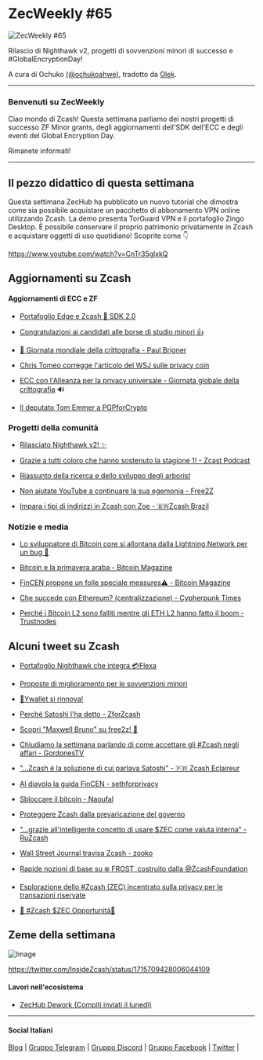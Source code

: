 # ZecWeekly #65

![ZecWeekly #65](https://substackcdn.com/image/fetch/f_auto,q_auto:good,fl_progressive:steep/https%3A%2F%2Fsubstack-post-media.s3.amazonaws.com%2Fpublic%2Fimages%2F5af7d9ba-9c02-4ccb-9c04-158720a728df_1280x720.gif)

Rilascio di Nighthawk v2, progetti di sovvenzioni minori di successo e #GlobalEncryptionDay!

A cura di Ochuko [(@ochukoahwe)](https://twitter.com/OchukoAwhe), tradotto da [Olek](https://twitter.com/an_Olek).

---

### Benvenuti su ZecWeekly

Ciao mondo di Zcash! Questa settimana parliamo dei nostri progetti di successo ZF Minor grants, degli aggiornamenti dell'SDK dell'ECC e degli eventi del Global Encryption Day.

Rimanete informati!

---

## Il pezzo didattico di questa settimana

Questa settimana ZecHub ha pubblicato un nuovo tutorial che dimostra come sia possibile acquistare un pacchetto di abbonamento VPN online utilizzando Zcash. La demo presenta TorGuard VPN e il portafoglio Zingo Desktop. È possibile conservare il proprio patrimonio privatamente in Zcash e acquistare oggetti di uso quotidiano! Scoprite come 👇

https://www.youtube.com/watch?v=CnTr35glxkQ

## Aggiornamenti su Zcash

#### Aggiornamenti di ECC e ZF

- [Portafoglio Edge e Zcash 📲 SDK 2.0](https://twitter.com/ElectricCoinCo/status/1712998365787488374)

- [Congratulazioni ai candidati alle borse di studio minori 👍](https://twitter.com/ZcashFoundation/status/1714691333976174978)

- [📢 Giornata mondiale della crittografia - Paul Brigner](https://twitter.com/paulbrigner/status/1715690037549883864)

- [Chris Tomeo corregge l'articolo del WSJ sulle privacy coin](https://twitter.com/ctomeo/status/1715440041487679588)

- [ECC con l'Alleanza per la privacy universale - Giornata globale della crittografia](https://twitter.com/priv_alliance/status/1713913957352653130) 🔊

- [Il deputato Tom Emmer a PGPforCrypto](https://www.youtube.com/watch?v=ruhZjHZNNq8)

### **Progetti della comunità**

- [Rilasciato Nighthawk v2! ✨](https://twitter.com/NighthawkWallet/status/1715621197977907545)

- [Grazie a tutti coloro che hanno sostenuto la stagione 1! - Zcast Podcast](https://twitter.com/ZcastEsp/status/1715030334922686514)

- [Riassunto della ricerca e dello sviluppo degli arborist](https://twitter.com/zksquirrel/status/1715132279767412785)

- [Non aiutate YouTube a continuare la sua egemonia - Free2Z](https://twitter.com/free2zcash/status/1714775623057776967)

- [Impara i tipi di indirizzi in Zcash con Zoe - 🇧🇷Zcash Brazil](https://twitter.com/zcashbrazil/status/1715452758994620521)

### Notizie e media

- [Lo sviluppatore di Bitcoin core si allontana dalla Lightning Network per un bug 🐞](https://cointelegraph.com/news/bitcoin-core-developer-antoine-riard-steps-back-lightning-network-dilemma)

- [Bitcoin e la primavera araba - Bitcoin Magazine](https://bitcoinmagazine.com/culture/bitcoin-and-the-arab-spring-lessons-for-revolutionaries-communicating)

- [FinCEN propone un folle speciale measures⚠️ - Bitcoin Magazine](https://bitcoinmagazine.com/legal/fincen-proposes-insane-special-measures)

- [Che succede con Ethereum? (centralizzazione) - Cypherpunk Times](https://www.cypherpunktimes.com/what-is-going-on-with-ethereum/)

- [Perché i Bitcoin L2 sono falliti mentre gli ETH L2 hanno fatto il boom - Trustnodes](https://www.trustnodes.com/2023/10/22/why-bitcoin-second-layers-failed-while-eth-booms)

## Alcuni tweet su Zcash

- [Portafoglio Nighthawk che integra 💳Flexa](https://twitter.com/NighthawkWallet/status/1715621238281015565)


- [Proposte di miglioramento per le sovvenzioni minori](https://forum.zcashcommunity.com/t/improvement-proposals-for-minor-grants-and-the-zcap/45848/12)


- [🤙Ywallet si rinnova!](https://twitter.com/hhanh072/status/1714418672238985506)


- [Perché Satoshi l'ha detto - ZforZcash](https://twitter.com/ZforZcash/status/1715415276982841521)


- [Scopri "Maxwell Bruno" su free2z! 🚀](https://twitter.com/free2zcash/status/1714778025727013047)


- [Chiudiamo la settimana parlando di come accettare gli #Zcash negli affari - GordonesTV](https://twitter.com/gordonesTV/status/1715545292169163000)


- ["...Zcash è la soluzione di cui parlava Satoshi" - 🇫🇷 Zcash Eclaireur](https://twitter.com/ZcashEclaireur/status/1715961174255386844)


- [Al diavolo la guida FinCEN - sethforprivacy](https://twitter.com/sethforprivacy/status/1715679177066631303)


- [Sbloccare il bitcoin - Naoufal](https://twitter.com/Lbonja/status/1715607909063614935)


- [Proteggere Zcash dalla prevaricazione del governo](https://twitter.com/TrendsXBT/status/1715444597533409628)


- ["...grazie all'intelligente concetto di usare $ZEC come valuta interna" - RuZcash](https://twitter.com/ruzcash/status/1715987760824426761)


- [Wall Street Journal travisa Zcash - zooko](https://twitter.com/zooko/status/1715472952647414007)

- [Rapide nozioni di base su ❄️ FROST, costruito dalla @ZcashFoundation](https://twitter.com/ZecHub/status/1714661014023594344)

- [Esplorazione dello #Zcash (ZEC) incentrato sulla privacy per le transazioni riservate](https://twitter.com/FinanceTwitty/status/1713993366214524951)

- [🧐 #Zcash $ZEC Opportunità🧐](https://twitter.com/AndreyDidovskiy/status/1715520165691965933)

## Zeme della settimana

![Image](https://substackcdn.com/image/fetch/f_auto,q_auto:good,fl_progressive:steep/https%3A%2F%2Fsubstack-post-media.s3.amazonaws.com%2Fpublic%2Fimages%2Fa71b7dbc-ec89-429d-98db-2f374bd680f0_798x1280.jpeg)

<https://twitter.com/InsideZcash/status/1715709428006044109>

#### Lavori nell'ecosistema

- [ZecHub Dework (Compiti inviati il lunedì)](https://dework.zechub.org/)

---

#### Social Italiani

[Blog](https://zcashitalia.com/) | [Gruppo Telegram](https://t.me/zcashita) | [Gruppo Discord](https://discord.com/channels/978714252934258779/1091806217359347802) | [Gruppo Facebook](https://www.facebook.com/groups/zecitalia) | [Twitter](https://twitter.com/InsideZcash) |

